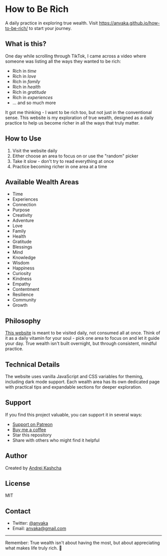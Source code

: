 # How to Be Rich

A daily practice in exploring true wealth. Visit https://anvaka.github.io/how-to-be-rich/ to start your journey.

## What is this?

One day while scrolling through TikTok, I came across a video where someone was listing all the ways they wanted to be rich:

* Rich in *time*
* Rich in *love*
* Rich in *family* 
* Rich in *health*
* Rich in *gratitude*
* Rich in *experiences*
* ... and so much more

It got me thinking - I want to be rich too, but not just in the conventional sense. This website is my exploration of true wealth, designed as a daily practice to help us become richer in all the ways that truly matter.

## How to Use

1. Visit the website daily
2. Either choose an area to focus on or use the "random" picker
3. Take it slow - don't try to read everything at once
4. Practice becoming richer in one area at a time

## Available Wealth Areas

* Time
* Experiences
* Connection
* Purpose
* Creativity
* Adventure
* Love
* Family
* Health
* Gratitude
* Blessings
* Mind
* Knowledge
* Wisdom
* Happiness
* Curiosity
* Kindness
* Empathy
* Contentment
* Resilience
* Community
* Growth

## Philosophy

[This website](https://anvaka.github.io/how-to-be-rich/) is meant to be visited daily, not consumed all at once. Think of it as a daily vitamin for your soul - pick one area to focus on and let it guide your day. True wealth isn't built overnight, but through consistent, mindful practice.

## Technical Details

The website uses vanilla JavaScript and CSS variables for theming, including dark mode support. Each wealth area has its own dedicated page with practical tips and expandable sections for deeper exploration.

## Support

If you find this project valuable, you can support it in several ways:

* [Support on Patreon](https://www.patreon.com/anvaka)
* [Buy me a coffee](https://www.paypal.com/paypalme/anvakos/5)
* Star this repository
* Share with others who might find it helpful

## Author

Created by [Andrei Kashcha](https://twitter.com/anvaka)

## License

MIT

## Contact

* Twitter: [@anvaka](https://twitter.com/anvaka)
* Email: anvaka@gmail.com

---

Remember: True wealth isn't about having the most, but about appreciating what makes life truly rich. 💝
